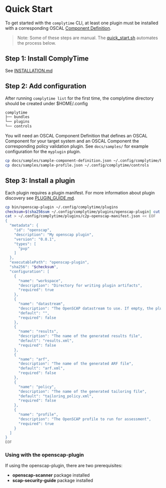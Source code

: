 # Quick Start

To get started with the `complytime` CLI, at least one plugin must be installed with a corresponding OSCAL [Component Definition](https://pages.nist.gov/OSCAL/resources/concepts/layer/implementation/component-definition/).

> Note: Some of these steps are manual. The [quick_start.sh](../scripts/quick_start/quick_start.sh) automates the process below.

## Step 1: Install ComplyTime

See [INSTALLATION.md](INSTALLATION.md)

## Step 2: Add configuration

After running `complytime list` for the first time, the complytime
directory should be created under $HOME/.config

```markdown
complytime
├── bundles
└── plugins
└── controls
```

You will need an OSCAL Component Definition that defines an OSCAL Component for your target system and an OSCAL Component the corresponding
policy validation plugin. See `docs/samples/` for example configuration for the `myplugin` plugin.

```bash
cp docs/samples/sample-component-definition.json ~/.config/complytime/bundles
cp docs/samples/sample-profile.json ~/.config/complytime/controls
```

## Step 3: Install a plugin

Each plugin requires a plugin manifest. For more information about plugin discovery see [PLUGIN_GUIDE.md](PLUGIN_GUIDE.md).

```bash
cp bin/openscap-plugin ~/.config/complytime/plugins
checksum=$(sha256sum ~/.config/complytime/plugins/openscap-plugin| cut -d ' ' -f 1 )
cat > ~/.config/complytime/plugins/c2p-openscap-manifest.json << EOF
{
  "metadata": {
    "id": "openscap",
    "description": "My openscap plugin",
    "version": "0.0.1",
    "types": [
      "pvp"
    ]
  },
  "executablePath": "openscap-plugin",
  "sha256": "$checksum",
  "configuration": [
    {
      "name": "workspace",
      "description": "Directory for writing plugin artifacts",
      "required": true
    },
    {
      "name": "datastream",
      "description": "The OpenSCAP datastream to use. If empty, the plugin will try to determine it based on system information",
      "default": "",
      "required": false
    },
    {
      "name": "results",
      "description": "The name of the generated results file",
      "default": "results.xml",
      "required": false
    },
    {
      "name": "arf",
      "description": "The name of the generated ARF file",
      "default": "arf.xml",
      "required": false
    },
    {
      "name": "policy",
      "description": "The name of the generated tailoring file",
      "default": "tailoring_policy.xml",
      "required": false
    },
    {
      "name": "profile",
      "description": "The OpenSCAP profile to run for assessment",
      "required": true
    }
  ]
}
EOF
```

### Using with the openscap-plugin

If using the openscap-plugin, there are two prerequisites:
- **openscap-scanner** package installed
- **scap-security-guide** package installed
